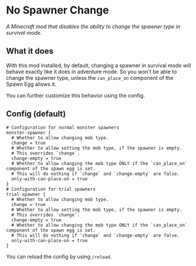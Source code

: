 # No Spawner Change

*A Minecraft mod that disables the ability to change the spawner type in survival mode.*

## What it does

With this mod installed, by default, changing a spawner in survival mode will behave exactly like it does in adventure mode.
So you won't be able to change the spawner type, unless the `can_place_on` component of the Spawn Egg allows it.

You can further customize this behavior using the config.

## Config (default)
```hocon
# Configuration for normal monster spawners
monster-spawner {
  # Whether to allow changing mob type.
  change = true
  # Whether to allow setting the mob type, if the spawner is empty.
  # This overrides `change`.
  change-empty = true
  # Whether to allow changing the mob type ONLY if the `can_place_on` component of the spawn egg is set.
  # This will do nothing if `change` and `change-empty` are false.
  only-with-can-place-on = true
}
# Configuration for trial spawners
trial-spawner {
  # Whether to allow changing mob type.
  change = true
  # Whether to allow setting the mob type, if the spawner is empty.
  # This overrides `change`.
  change-empty = true
  # Whether to allow changing the mob type ONLY if the `can_place_on` component of the spawn egg is set.
  # This will do nothing if `change` and `change-empty` are false.
  only-with-can-place-on = true
}
```
You can reload the config by using `/reload`.
